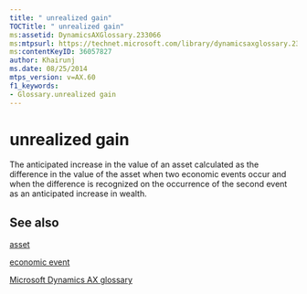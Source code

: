 ```yaml
---
title: " unrealized gain"
TOCTitle: " unrealized gain"
ms:assetid: DynamicsAXGlossary.233066
ms:mtpsurl: https://technet.microsoft.com/library/dynamicsaxglossary.233066(v=AX.60)
ms:contentKeyID: 36057827
author: Khairunj
ms.date: 08/25/2014
mtps_version: v=AX.60
f1_keywords:
- Glossary.unrealized gain
---
```


# unrealized gain

The anticipated increase in the value of an asset calculated as the difference in the value of the asset when two economic events occur and when the difference is recognized on the occurrence of the second event as an anticipated increase in wealth.

## See also

[asset](asset.md)

[economic event](economic-event.md)

[Microsoft Dynamics AX glossary](glossary/microsoft-dynamics-ax-glossary.md)

  



